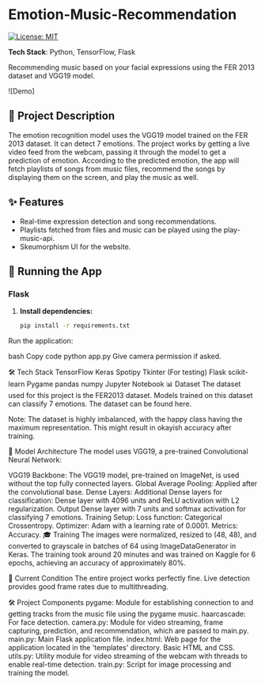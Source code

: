# Emotion-Music-Recommendation

[![License: MIT](https://img.shields.io/badge/License-MIT-blue.svg)](https://opensource.org/licenses/MIT)

**Tech Stack**: Python, TensorFlow, Flask

Recommending music based on your facial expressions using the FER 2013 dataset and VGG19 model.

![Demo]


## 🎵 Project Description

The emotion recognition model uses the VGG19 model trained on the FER 2013 dataset. It can detect 7 emotions. The project works by getting a live video feed from the webcam, passing it through the model to get a prediction of emotion. According to the predicted emotion, the app will fetch playlists of songs from music files, recommend the songs by displaying them on the screen, and play the music as well.

## ✨ Features

- Real-time expression detection and song recommendations.
- Playlists fetched from files and music can be played using the play-music-api.
- Skeumorphism UI for the website.

## 🚀 Running the App

### Flask

1. **Install dependencies:**
   ```bash
   pip install -r requirements.txt
Run the application:

bash
Copy code
python app.py
Give camera permission if asked.

🛠️ Tech Stack
TensorFlow
Keras
Spotipy
Tkinter (For testing)
Flask
scikit-learn
Pygame
pandas
numpy
Jupyter Notebook
📊 Dataset
The dataset used for this project is the FER2013 dataset. Models trained on this dataset can classify 7 emotions. The dataset can be found here.

Note: The dataset is highly imbalanced, with the happy class having the maximum representation. This might result in okayish accuracy after training.

🧠 Model Architecture
The model uses VGG19, a pre-trained Convolutional Neural Network:

VGG19 Backbone: The VGG19 model, pre-trained on ImageNet, is used without the top fully connected layers.
Global Average Pooling: Applied after the convolutional base.
Dense Layers: Additional Dense layers for classification:
Dense layer with 4096 units and ReLU activation with L2 regularization.
Output Dense layer with 7 units and softmax activation for classifying 7 emotions.
Training Setup:
Loss function: Categorical Crossentropy.
Optimizer: Adam with a learning rate of 0.0001.
Metrics: Accuracy.
🎓 Training
The images were normalized, resized to (48, 48), and converted to grayscale in batches of 64 using ImageDataGenerator in Keras. The training took around 20 minutes and was trained on Kaggle for 6 epochs, achieving an accuracy of approximately 80%.

🔧 Current Condition
The entire project works perfectly fine. Live detection provides good frame rates due to multithreading.

🛠️ Project Components
pygame: Module for establishing connection to and getting tracks from the music file using the pygame music.
haarcascade: For face detection.
camera.py: Module for video streaming, frame capturing, prediction, and recommendation, which are passed to main.py.
main.py: Main Flask application file.
index.html: Web page for the application located in the 'templates' directory. Basic HTML and CSS.
utils.py: Utility module for video streaming of the webcam with threads to enable real-time detection.
train.py: Script for image processing and training the model.






